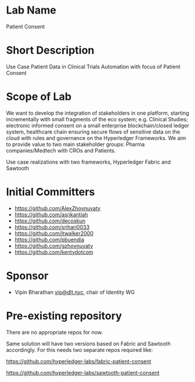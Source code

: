 # Lab Name

Patient Consent

# Short Description

Use Case Patient Data in Clinical Trials Automation with focus of Patient Consent

# Scope of Lab

We want to develop the integration of stakeholders in one platform, starting incrementally 
with small fragments of the eco system; e.g. Clinical Studies; electronic informed consent 
on a small enterprise blockchain/closed ledger system, healthcare chain ensuring secure 
flows of sensitive data on the cloud with rules and governance on the Hyperledger Frameworks. 
We aim to provide value to two main stakeholder groups: Pharma companies/Medtech with CROs and Patients. 

Use case realizations with two frameworks, Hyperledger Fabric and Sawtooth

# Initial Committers

- https://github.com/AlexZhovnuvaty
- https://github.com/asrikantiah
- https://github.com/decoskun
- https://github.com/srihari0033
- https://github.com/jtwalker2000
- https://github.com/pbuendia
- https://github.com/gzhovnuvaty
- https://github.com/kentydotcom

# Sponsor

- Vipin Bharathan <vip@dlt.nyc>, chair of Identity WG

# Pre-existing repository

There are no appropriate repos for now. 

Same solution will have two versions based on Fabric and Sawtooth accordingly. 
For this needs two separate repos required like:

https://github.com/hyperledger-labs/fabric-patient-consent

https://github.com/hyperledger-labs/sawtooth-patient-consent
